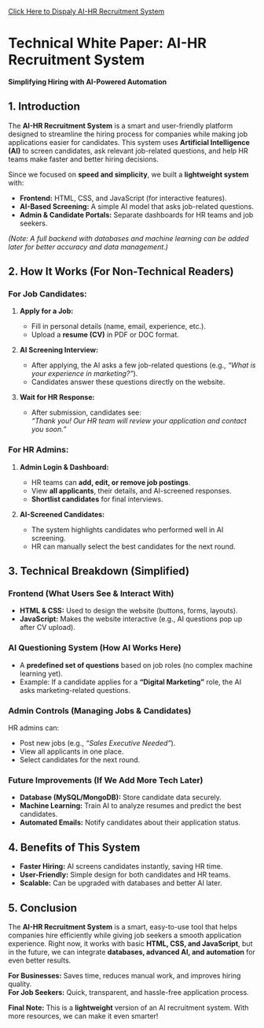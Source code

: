 <a href= "https://mushafmirdev.github.io/AI-HR-Management-System/">Click Here to Dispaly AI-HR Recruitment System</a>


# **Technical White Paper: AI-HR Recruitment System**  
**Simplifying Hiring with AI-Powered Automation**  


## **1. Introduction**  
The **AI-HR Recruitment System** is a smart and user-friendly platform designed to streamline the hiring process for companies while making job applications easier for candidates. This system uses **Artificial Intelligence (AI)** to screen candidates, ask relevant job-related questions, and help HR teams make faster and better hiring decisions.  

Since we focused on **speed and simplicity**, we built a **lightweight system** with:  
- **Frontend:** HTML, CSS, and JavaScript (for interactive features).  
- **AI-Based Screening:** A simple AI model that asks job-related questions.  
- **Admin & Candidate Portals:** Separate dashboards for HR teams and job seekers.  

*(Note: A full backend with databases and machine learning can be added later for better accuracy and data management.)*  


## **2. How It Works (For Non-Technical Readers)**  

### **For Job Candidates:**  
1. **Apply for a Job:**  
   - Fill in personal details (name, email, experience, etc.).  
   - Upload a **resume (CV)** in PDF or DOC format.  

2. **AI Screening Interview:**  
   - After applying, the AI asks a few job-related questions (e.g., *“What is your experience in marketing?”*).  
   - Candidates answer these questions directly on the website.  

3. **Wait for HR Response:**  
   - After submission, candidates see:  
     *“Thank you! Our HR team will review your application and contact you soon.”*  

### **For HR Admins:**  
1. **Admin Login & Dashboard:**  
   - HR teams can **add, edit, or remove job postings**.  
   - View **all applicants**, their details, and AI-screened responses.  
   - **Shortlist candidates** for final interviews.  

2. **AI-Screened Candidates:**  
   - The system highlights candidates who performed well in AI screening.  
   - HR can manually select the best candidates for the next round.  


## **3. Technical Breakdown (Simplified)**  

### **Frontend (What Users See & Interact With)**  
- **HTML & CSS:** Used to design the website (buttons, forms, layouts).  
- **JavaScript:** Makes the website interactive (e.g., AI questions pop up after CV upload).  

### **AI Questioning System (How AI Works Here)**  
- A **predefined set of questions** based on job roles (no complex machine learning yet).  
- Example: If a candidate applies for a **“Digital Marketing”** role, the AI asks marketing-related questions.  

### **Admin Controls (Managing Jobs & Candidates)**  
HR admins can:  
- Post new jobs (e.g., *“Sales Executive Needed”*).  
- View all applicants in one place.  
- Select candidates for the next round.  

### **Future Improvements (If We Add More Tech Later)**  
- **Database (MySQL/MongoDB):** Store candidate data securely.  
- **Machine Learning:** Train AI to analyze resumes and predict the best candidates.  
- **Automated Emails:** Notify candidates about their application status.  


## **4. Benefits of This System**  
- **Faster Hiring:** AI screens candidates instantly, saving HR time.  
- **User-Friendly:** Simple design for both candidates and HR teams.
- **Scalable:** Can be upgraded with databases and better AI later.  


## **5. Conclusion**  
The **AI-HR Recruitment System** is a smart, easy-to-use tool that helps companies hire efficiently while giving job seekers a smooth application experience. Right now, it works with basic **HTML, CSS, and JavaScript**, but in the future, we can integrate **databases, advanced AI, and automation** for even better results.  

**For Businesses:** Saves time, reduces manual work, and improves hiring quality.  
**For Job Seekers:** Quick, transparent, and hassle-free application process.  
 
**Final Note:** This is a **lightweight** version of an AI recruitment system. With more resources, we can make it even smarter!  
